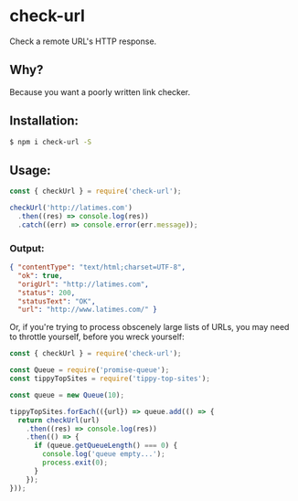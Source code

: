 # check-url

Check a remote URL's HTTP response.

## Why?

Because you want a poorly written link checker.

## Installation:

```sh
$ npm i check-url -S
```

## Usage:

```js
const { checkUrl } = require('check-url');

checkUrl('http://latimes.com')
  .then((res) => console.log(res))
  .catch((err) => console.error(err.message));
```

### Output:
```json
{ "contentType": "text/html;charset=UTF-8",
  "ok": true,
  "origUrl": "http://latimes.com",
  "status": 200,
  "statusText": "OK",
  "url": "http://www.latimes.com/" }
```

Or, if you're trying to process obscenely large lists of URLs, you may need to throttle yourself, before you wreck yourself:

```js
const { checkUrl } = require('check-url');

const Queue = require('promise-queue');
const tippyTopSites = require('tippy-top-sites');

const queue = new Queue(10);

tippyTopSites.forEach(({url}) => queue.add(() => {
  return checkUrl(url)
    .then((res) => console.log(res))
    .then(() => {
      if (queue.getQueueLength() === 0) {
        console.log('queue empty...');
        process.exit(0);
      }
    });
}));
```
